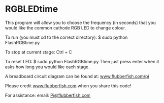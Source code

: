 RGBLEDtime
==========
This program will allow you to choose the frequency (in seconds)
that you would like the common cathode RGB LED to change colour.


To run (you must cd to the correct directory):
$ sudo python FlashRGBtime.py

To stop at current stage:
Ctrl + C

To reset LED:
$ sudo python FlashRGBtime.py
Then just press enter when it asks how long
you would like each stage.


A breadboard circuit diagram can be found at:
www.flubberfish.com/pi

Please credit www.flubberfish.com when you share this code!



For assistance:
email: Pi@flubberfish.com
